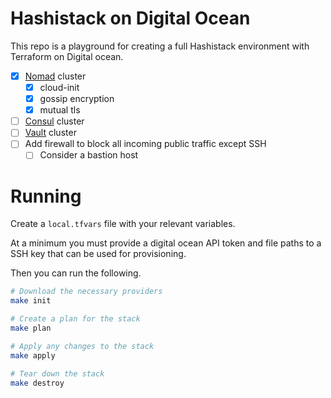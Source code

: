 # Hashistack on Digital Ocean

This repo is a playground for creating a full Hashistack environment
with Terraform on Digital ocean.

- [x] [Nomad](https://www.nomadproject.io) cluster
  - [x] cloud-init
  - [x] gossip encryption
  - [x] mutual tls
- [ ] [Consul](https://www.consul.io) cluster
- [ ] [Vault](https://www.vaultproject.io) cluster
- [ ] Add firewall to block all incoming public traffic except SSH
  - [ ] Consider a bastion host

# Running

Create a `local.tfvars` file with your relevant variables.

At a minimum you must provide a digital ocean API token and
file paths to a SSH key that can be used for provisioning.

Then you can run the following.

```sh
# Download the necessary providers
make init

# Create a plan for the stack
make plan

# Apply any changes to the stack
make apply

# Tear down the stack
make destroy
```
